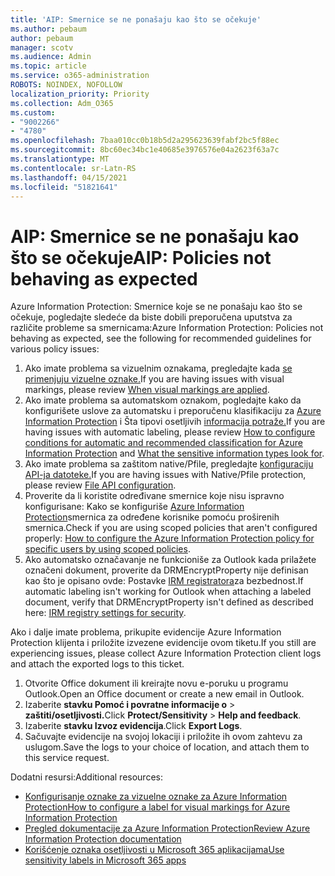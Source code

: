 ```yaml
---
title: 'AIP: Smernice se ne ponašaju kao što se očekuje'
ms.author: pebaum
author: pebaum
manager: scotv
ms.audience: Admin
ms.topic: article
ms.service: o365-administration
ROBOTS: NOINDEX, NOFOLLOW
localization_priority: Priority
ms.collection: Adm_O365
ms.custom:
- "9002266"
- "4780"
ms.openlocfilehash: 7baa010cc0b18b5d2a295623639fabf2bc5f88ec
ms.sourcegitcommit: 8bc60ec34bc1e40685e3976576e04a2623f63a7c
ms.translationtype: MT
ms.contentlocale: sr-Latn-RS
ms.lasthandoff: 04/15/2021
ms.locfileid: "51821641"
---
```

# <a name="aip-policies-not-behaving-as-expected"></a><span data-ttu-id="5f3c6-102">AIP: Smernice se ne ponašaju kao što se očekuje</span><span class="sxs-lookup"><span data-stu-id="5f3c6-102">AIP: Policies not behaving as expected</span></span>

<span data-ttu-id="5f3c6-103">Azure Information Protection: Smernice koje se ne ponašaju kao što se očekuje, pogledajte sledeće da biste dobili preporučena uputstva za različite probleme sa smernicama:</span><span class="sxs-lookup"><span data-stu-id="5f3c6-103">Azure Information Protection: Policies not behaving as expected, see the following for recommended guidelines for various policy issues:</span></span>

1. <span data-ttu-id="5f3c6-104">Ako imate problema sa vizuelnim oznakama, pregledajte kada [se primenjuju vizuelne oznake.](https://docs.microsoft.com/azure/information-protection/configure-policy-markings#when-visual-markings-are-applied)</span><span class="sxs-lookup"><span data-stu-id="5f3c6-104">If you are having issues with visual markings, please review [When visual markings are applied](https://docs.microsoft.com/azure/information-protection/configure-policy-markings#when-visual-markings-are-applied).</span></span>
2. <span data-ttu-id="5f3c6-105">Ako imate problema sa automatskom oznakom, pogledajte kako da konfigurišete uslove za automatsku i preporučenu klasifikaciju za [Azure Information Protection](https://docs.microsoft.com/azure/information-protection/configure-policy-classification) i Šta tipovi osetljivih [informacija potraže.](https://docs.microsoft.com/microsoft-365/compliance/sensitive-information-type-entity-definitions)</span><span class="sxs-lookup"><span data-stu-id="5f3c6-105">If you are having issues with automatic labeling, please review [How to configure conditions for automatic and recommended classification for Azure Information Protection](https://docs.microsoft.com/azure/information-protection/configure-policy-classification) and [What the sensitive information types look for](https://docs.microsoft.com/microsoft-365/compliance/sensitive-information-type-entity-definitions).</span></span>
3. <span data-ttu-id="5f3c6-106">Ako imate problema sa zaštitom native/Pfile, pregledajte [konfiguraciju API-ja datoteke.](https://docs.microsoft.com/azure/information-protection/develop/file-api-configuration)</span><span class="sxs-lookup"><span data-stu-id="5f3c6-106">If you are having issues with Native/Pfile protection, please review [File API configuration](https://docs.microsoft.com/azure/information-protection/develop/file-api-configuration).</span></span>
4. <span data-ttu-id="5f3c6-107">Proverite da li koristite određivane smernice koje nisu ispravno konfigurisane: Kako se konfiguriše [Azure Information Protection](https://docs.microsoft.com/azure/information-protection/configure-policy-scope)smernica za određene korisnike pomoću proširenih smernica.</span><span class="sxs-lookup"><span data-stu-id="5f3c6-107">Check if you are using scoped policies that aren't configured properly: [How to configure the Azure Information Protection policy for specific users by using scoped policies](https://docs.microsoft.com/azure/information-protection/configure-policy-scope).</span></span>
5. <span data-ttu-id="5f3c6-108">Ako automatsko označavanje ne funkcioniše za Outlook kada prilažete označeni dokument, proverite da DRMEncryptProperty nije definisan kao što je opisano ovde: Postavke [IRM registratora](https://docs.microsoft.com/deployoffice/security/protect-sensitive-messages-and-documents-by-using-irm-in-office#office-2016-irm-registry-key-options)za bezbednost.</span><span class="sxs-lookup"><span data-stu-id="5f3c6-108">If automatic labeling isn't working for Outlook when attaching a labeled document, verify that DRMEncryptProperty isn't defined as described here: [IRM registry settings for security](https://docs.microsoft.com/deployoffice/security/protect-sensitive-messages-and-documents-by-using-irm-in-office#office-2016-irm-registry-key-options).</span></span>

<span data-ttu-id="5f3c6-109">Ako i dalje imate problema, prikupite evidencije Azure Information Protection klijenta i priložite izvezene evidencije ovom tiketu.</span><span class="sxs-lookup"><span data-stu-id="5f3c6-109">If you still are experiencing issues, please collect Azure Information Protection client logs and attach the exported logs to this ticket.</span></span>

1. <span data-ttu-id="5f3c6-110">Otvorite Office dokument ili kreirajte novu e-poruku u programu Outlook.</span><span class="sxs-lookup"><span data-stu-id="5f3c6-110">Open an Office document or create a new email in Outlook.</span></span>
2. <span data-ttu-id="5f3c6-111">Izaberite **stavku Pomoć i povratne informacije o**  >  **zaštiti/osetljivosti.**</span><span class="sxs-lookup"><span data-stu-id="5f3c6-111">Click **Protect/Sensitivity** > **Help and feedback**.</span></span>
3. <span data-ttu-id="5f3c6-112">Izaberite **stavku Izvoz evidencija**.</span><span class="sxs-lookup"><span data-stu-id="5f3c6-112">Click **Export Logs**.</span></span>
4. <span data-ttu-id="5f3c6-113">Sačuvajte evidencije na svojoj lokaciji i priložite ih ovom zahtevu za uslugom.</span><span class="sxs-lookup"><span data-stu-id="5f3c6-113">Save the logs to your choice of location, and attach them to this service request.</span></span>

<span data-ttu-id="5f3c6-114">Dodatni resursi:</span><span class="sxs-lookup"><span data-stu-id="5f3c6-114">Additional resources:</span></span>

- [<span data-ttu-id="5f3c6-115">Konfigurisanje oznake za vizuelne oznake za Azure Information Protection</span><span class="sxs-lookup"><span data-stu-id="5f3c6-115">How to configure a label for visual markings for Azure Information Protection</span></span>](https://docs.microsoft.com/azure/information-protection/configure-policy-markings)
- [<span data-ttu-id="5f3c6-116">Pregled dokumentacije za Azure Information Protection</span><span class="sxs-lookup"><span data-stu-id="5f3c6-116">Review Azure Information Protection documentation</span></span>](https://docs.microsoft.com/azure/information-protection/what-is-information-protection)
- [<span data-ttu-id="5f3c6-117">Korišćenje oznaka osetljivosti u Microsoft 365 aplikacijama</span><span class="sxs-lookup"><span data-stu-id="5f3c6-117">Use sensitivity labels in Microsoft 365 apps</span></span>](https://docs.microsoft.com/microsoft-365/compliance/sensitivity-labels-office-apps)

